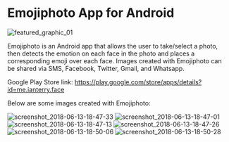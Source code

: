 # Emojiphoto App for Android
![featured_graphic_01](https://user-images.githubusercontent.com/22485255/42727081-52cba6f0-8765-11e8-8cd4-552c6d86b58a.png)

Emojiphoto is an Android app that allows the user to take/select a photo, then detects the emotion on each face in the photo and places 
a corresponding emoji over each face. Images created with Emojiphoto can be shared via SMS, Facebook, Twitter, Gmail, and Whatsapp.

Google Play Store link: https://play.google.com/store/apps/details?id=me.ianterry.face

Below are some images created with Emojiphoto:

![screenshot_2018-06-13-18-47-33](https://user-images.githubusercontent.com/22485255/42727050-a8106098-8764-11e8-9155-4423f22e30fe.png)
![screenshot_2018-06-13-18-47-01](https://user-images.githubusercontent.com/22485255/42727052-ad89caaa-8764-11e8-9833-5c32ac1f53c5.png)
![screenshot_2018-06-13-18-47-13](https://user-images.githubusercontent.com/22485255/42727057-c255b8a4-8764-11e8-9be7-881d357799a5.png)
![screenshot_2018-06-13-18-47-26](https://user-images.githubusercontent.com/22485255/42727060-c4c4cef4-8764-11e8-85d6-46b5f337d12d.png)
![screenshot_2018-06-13-18-50-06](https://user-images.githubusercontent.com/22485255/42727071-12eaa09a-8765-11e8-8757-bc17476799ce.png)
![screenshot_2018-06-13-18-50-28](https://user-images.githubusercontent.com/22485255/42727073-15893960-8765-11e8-86c7-e6899b7a995f.png)





